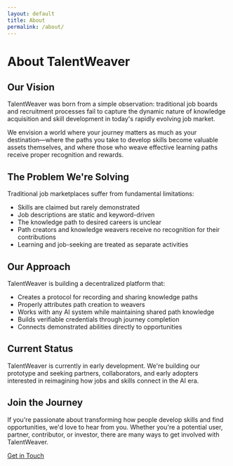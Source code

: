 ```yaml
---
layout: default
title: About
permalink: /about/
---
```


<div class="container">
  <h1>About TalentWeaver</h1>
  
  <section class="about-section">
    <h2>Our Vision</h2>
    <p>
      TalentWeaver was born from a simple observation: traditional job boards and recruitment processes 
      fail to capture the dynamic nature of knowledge acquisition and skill development in today's rapidly 
      evolving job market.
    </p>
    <p>
      We envision a world where your journey matters as much as your destination—where the paths you take 
      to develop skills become valuable assets themselves, and where those who weave effective learning 
      paths receive proper recognition and rewards.
    </p>
  </section>
  
  <section class="about-section">
    <h2>The Problem We're Solving</h2>
    <p>
      Traditional job marketplaces suffer from fundamental limitations:
    </p>
    <ul>
      <li>Skills are claimed but rarely demonstrated</li>
      <li>Job descriptions are static and keyword-driven</li>
      <li>The knowledge path to desired careers is unclear</li>
      <li>Path creators and knowledge weavers receive no recognition for their contributions</li>
      <li>Learning and job-seeking are treated as separate activities</li>
    </ul>
  </section>
  
  <section class="about-section">
    <h2>Our Approach</h2>
    <p>
      TalentWeaver is building a decentralized platform that:
    </p>
    <ul>
      <li>Creates a protocol for recording and sharing knowledge paths</li>
      <li>Properly attributes path creation to weavers</li>
      <li>Works with any AI system while maintaining shared path knowledge</li>
      <li>Builds verifiable credentials through journey completion</li>
      <li>Connects demonstrated abilities directly to opportunities</li>
    </ul>
  </section>
  
  <section class="about-section">
    <h2>Current Status</h2>
    <p>
      TalentWeaver is currently in early development. We're building our prototype and
      seeking partners, collaborators, and early adopters interested in reimagining how
      jobs and skills connect in the AI era.
    </p>
  </section>

  <section class="about-section">
    <h2>Join the Journey</h2>
    <p>
      If you're passionate about transforming how people develop skills and find opportunities,
      we'd love to hear from you. Whether you're a potential user, partner, contributor, or
      investor, there are many ways to get involved with TalentWeaver.
    </p>
    <p>
      <a href="{{ '/contact/' | relative_url }}" class="cta-button">Get in Touch</a>
    </p>
  </section>
</div>
